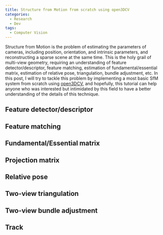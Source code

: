 ```yaml
---
title: Structure from Motion from scratch using open3DCV
categories: 
  - Research
  - Dev
tags:
  - Computer Vision
---
```


Structure from Motion is the problem of estimating the parameters of cameras, including position, orientation, and intrinsic parameters, and reconstructing a sparse scene at the same time. This is the holy grail of multi-view geometry, requiring an understanding of feature detector/descriptor, feature matching, estimation of fundamental/essential matrix, estimation of relative pose, triangulation, bundle adjustment, etc. In this post, I will try to tackle this problem by implementing a most basic SfM system from scratch using [open3DCV](), and hopefully, this tutorial can help anyone who was interested but intimidated by this field to have a better understanding of the details of this technique.

## Feature detector/descriptor

## Feature matching

## Fundamental/Essential matrix

## Projection matrix

## Relative pose

## Two-view triangulation

## Two-view bundle adjustment

## Track